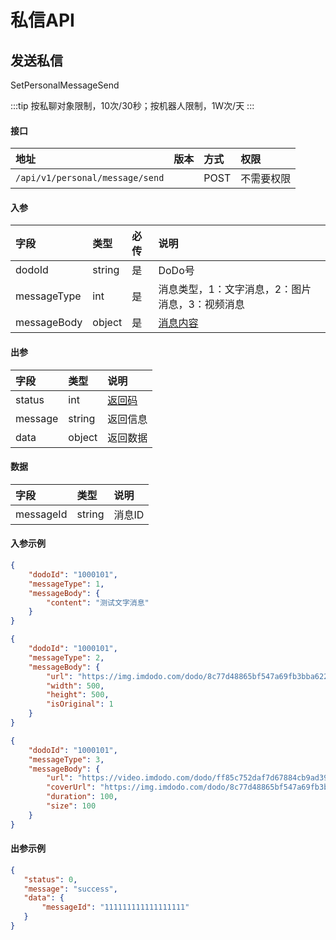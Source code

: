 # 私信API

## 发送私信

SetPersonalMessageSend

:::tip
按私聊对象限制，10次/30秒；按机器人限制，1W次/天
:::

#### 接口

|地址|版本|方式|权限|
|:-----|:---------------|:-----|:---------------|
|`/api/v1/personal/message/send`|<Badge type="warning" text="v1" vertical="middle" />|POST|不需要权限|

#### 入参

|字段|类型|必传|说明|
|:---------------|:-----|:-----|:---------------|
|dodoId|string|是|DoDo号|
|messageType|int|是|消息类型，1：文字消息，2：图片消息，3：视频消息|
|messageBody|object|是|[消息内容](./message.md#消息内容)|

#### 出参

|字段|类型|说明|
|:---------------|:-----|:---------------|
|status|int|[返回码](../start/status.md)|
|message|string|返回信息|
|data|object|返回数据|

#### 数据

|字段|类型|说明|
|:---------------|:-----|:---------------|
|messageId|string|消息ID|

#### 入参示例

<CodeGroup>
  <CodeGroupItem title="1 - 文字消息" active>

```json
{
    "dodoId": "1000101",
    "messageType": 1,
    "messageBody": {
        "content": "测试文字消息"
    }
}
```

  </CodeGroupItem>

 <CodeGroupItem title="2 - 图片消息">

```json
{
    "dodoId": "1000101",
    "messageType": 2,
    "messageBody": {
        "url": "https://img.imdodo.com/dodo/8c77d48865bf547a69fb3bba6228760c.png",
        "width": 500,
        "height": 500,
        "isOriginal": 1
    }
}
```

  </CodeGroupItem>

   <CodeGroupItem title="3 - 视频消息">

```json
{
    "dodoId": "1000101",
    "messageType": 3,
    "messageBody": {
        "url": "https://video.imdodo.com/dodo/ff85c752daf7d67884cb9ad3921a5d01.mp4",
        "coverUrl": "https://img.imdodo.com/dodo/8c77d48865bf547a69fb3bba6228760c.png",
        "duration": 100,
        "size": 100
    }
}
```

  </CodeGroupItem>

</CodeGroup>

#### 出参示例

 ```json
 {
    "status": 0,
    "message": "success",
    "data": {
        "messageId": "111111111111111111"
    }
}
 ```